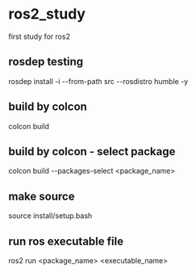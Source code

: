 # ros2_study
first study for ros2


## rosdep testing
rosdep install -i --from-path src --rosdistro humble -y

## build by colcon
colcon build

## build by colcon - select package
colcon build --packages-select <package_name>

## make source
source install/setup.bash

## run ros executable file 
ros2 run <package_name> <executable_name>

